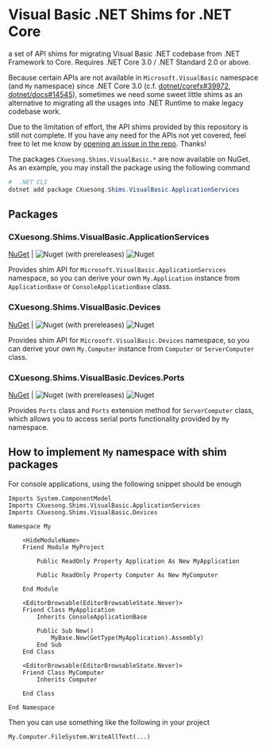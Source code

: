 # Visual Basic .NET Shims for .NET Core

a set of API shims for migrating Visual Basic .NET codebase from .NET Framework to Core. Requires .NET Core 3.0 / .NET Standard 2.0 or above.

Because certain APIs are not available in `Microsoft.VisualBasic` namespace (and `My` namespace) since .NET Core 3.0 (c.f. [dotnet/corefx#39972](https://github.com/dotnet/corefx/pull/39972), [dotnet/docs#14545](https://github.com/dotnet/docs/issues/14545)), sometimes we need some sweet little shims as an alternative to migrating all the usages into .NET Runtime to make legacy codebase work.

Due to the limitation of effort, the API shims provided by this repository is still not complete. If you have any need for the APIs not yet covered, feel free to let me know by [opening an issue in the repo](https://github.com/CXuesong/Shims.VisualBasic/issues). Thanks!

The packages `CXuesong.Shims.VisualBasic.*` are now available on NuGet. As an example, you may install the package using the following command

```powershell
#  .NET CLI
dotnet add package CXuesong.Shims.VisualBasic.ApplicationServices
```

## Packages

### CXuesong.Shims.VisualBasic.ApplicationServices

[NuGet](https://www.nuget.org/packages/CXuesong.Shims.VisualBasic.ApplicationServices) | ![Nuget (with prereleases)](https://img.shields.io/nuget/vpre/CXuesong.Shims.VisualBasic.ApplicationServices?style=flat-square) ![Nuget](https://img.shields.io/nuget/dt/CXuesong.Shims.VisualBasic.ApplicationServices?style=flat-square)

Provides shim API for `Microsoft.VisualBasic.ApplicationServices` namespace, so you can derive your own `My.Application` instance from `ApplicationBase` or `ConsoleApplicationBase` class.

### CXuesong.Shims.VisualBasic.Devices

[NuGet](https://www.nuget.org/packages/CXuesong.Shims.VisualBasic.Devices) | ![Nuget (with prereleases)](https://img.shields.io/nuget/vpre/CXuesong.Shims.VisualBasic.Devices?style=flat-square) ![Nuget](https://img.shields.io/nuget/dt/CXuesong.Shims.VisualBasic.Devices?style=flat-square)

Provides shim API for `Microsoft.VisualBasic.Devices` namespace, so you can derive your own `My.Computer` instance from `Computer` or `ServerComputer` class.

### CXuesong.Shims.VisualBasic.Devices.Ports

[NuGet](https://www.nuget.org/packages/CXuesong.Shims.VisualBasic.Devices.Ports) | ![Nuget (with prereleases)](https://img.shields.io/nuget/vpre/CXuesong.Shims.VisualBasic.Devices.Ports?style=flat-square) ![Nuget](https://img.shields.io/nuget/dt/CXuesong.Shims.VisualBasic.Devices.Ports?style=flat-square)

Provides `Ports` class and `Ports` extension method for `ServerComputer` class, which allows you to access serial ports functionality provided by `My` namespace.

## How to implement `My` namespace with shim packages

For console applications, using the following snippet should be enough

```vb.net
Imports System.ComponentModel
Imports CXuesong.Shims.VisualBasic.ApplicationServices
Imports CXuesong.Shims.VisualBasic.Devices

Namespace My

    <HideModuleName>
    Friend Module MyProject

        Public ReadOnly Property Application As New MyApplication

        Public ReadOnly Property Computer As New MyComputer

    End Module

    <EditorBrowsable(EditorBrowsableState.Never)>
    Friend Class MyApplication
        Inherits ConsoleApplicationBase

        Public Sub New()
            MyBase.New(GetType(MyApplication).Assembly)
        End Sub
    End Class

    <EditorBrowsable(EditorBrowsableState.Never)>
    Friend Class MyComputer
        Inherits Computer

    End Class

End Namespace
```

Then you can use something like the following in your project

```vb.net
My.Computer.FileSystem.WriteAllText(...)
```

